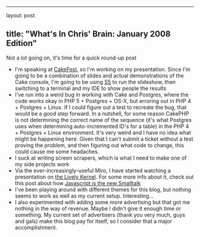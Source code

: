<hr />

<p>layout: post</p>

<h2>title: "What's In Chris' Brain: January 2008 Edition"</h2>

<p>
Not a lot going on, it's time for a quick round-up post
<ul>
<li>I'm speaking at <a href='http://www.cakefest.org'>CakeFest</a>, so I'm working on my presentation.  Since I'm going to be a combination of slides and actual demonstrations of the Cake console, I'm going to be using <a href="http://meyerweb.com/eric/tools/s5/">S5</a> to run the slideshow, then switching to a terminal and my IDE to show people the results</li>
<li>I've run into a weird bug in working with Cake and Postgres, where the code works okay in PHP 5 + Postgres + OS-X, but erroring out in PHP 4 + Postgres + Linux.  If I could figure out a test to recreate the bug, that would be a good step forward.  In a nutshell, for some reason CakePHP is not determining the correct name of the sequence (it's what Postgres uses when determining auto-incremented ID's for a table) in the PHP 4 + Postgres + Linux environment.  It's very weird and I have no idea what might be happening here.  Given that I can't submit a ticket without a test proving the problem, and then figuring out what code to change, this could cause me some headaches.</li>
<li>I suck at writing screen scrapers, which is what I need to make one of my side projects work</li>
<li>Via the ever-increasingly-useful Miro, I have started watching a presentation on <a href="http://research.sun.com/projects/lively/">the Lively Kernel</a>.  For some more info about it,  check out this post about how <a href="http://bitworking.org/news/290/JavaScript-is-the-new-Smalltalk">Javascript is the new Smalltalk</a></li>
<li>I've been playing around with different themes for this blog, but nothing seems to work as well as my current setup.  Interesting...</li>
<li>I also experimented with adding some more advertising but that got me nothing in the way of revenue.  Maybe I didn't give it enough time or something. My current set of advertisers (thank you very much, guys and gals) make this blog pay for itself, so I consider that a major accomplishment.
</li>
</ul></p>
